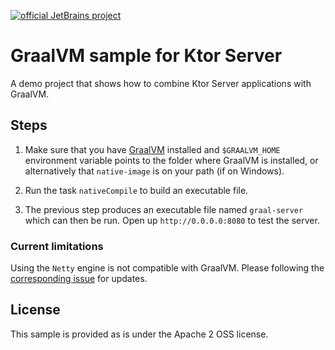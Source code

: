 [![official JetBrains project](https://jb.gg/badges/official-flat-square.svg)](https://confluence.jetbrains.com/display/ALL/JetBrains+on+GitHub)

# GraalVM sample for Ktor Server

A demo project that shows how to combine Ktor Server applications with GraalVM.

## Steps

1. Make sure that you have [GraalVM](https://graalvm.org) installed and `$GRAALVM_HOME` environment
   variable points to the folder where GraalVM is installed, or alternatively that `native-image` is on your path (if on Windows).

2. Run the task `nativeCompile` to build an executable file.

3. The previous step produces an executable file named `graal-server` which can then be run. Open up
   `http://0.0.0.0:8080` to test the server.

### Current limitations

Using the `Netty` engine is not compatible with GraalVM. Please following the [corresponding issue](https://youtrack.jetbrains.com/issue/KTOR-2558) for
updates.

## License

This sample is provided as is under the Apache 2 OSS license. 

